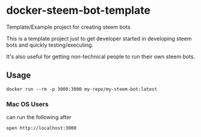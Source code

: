 # docker-steem-bot-template
Template/Example project for creating steem bots

This is a template project just to get developer started in developing steem bots and quickly testing/executing.

It's also useful for getting non-technical people to run their own steem bots.

## Usage

`docker run --rm -p 3000:3000 my-repo/my-steem-bot:latest`

### Mac OS Users

can run the following after

`open http://localhost:3000`